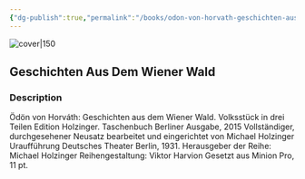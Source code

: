 ```yaml
---
{"dg-publish":true,"permalink":"/books/odon-von-horvath-geschichten-aus-dem-wiener-wald/","title":"\"Geschichten Aus Dem Wiener Wald\"","tags":["classic","fiction","play"]}
---
```




![cover|150](http://books.google.com/books/content?id=9OEAswEACAAJ&printsec=frontcover&img=1&zoom=1&source=gbs_api)

## Geschichten Aus Dem Wiener Wald

### Description

Ödön von Horváth: Geschichten aus dem Wiener Wald. Volksstück in drei Teilen Edition Holzinger. Taschenbuch Berliner Ausgabe, 2015 Vollständiger, durchgesehener Neusatz bearbeitet und eingerichtet von Michael Holzinger Uraufführung Deutsches Theater Berlin, 1931. Herausgeber der Reihe: Michael Holzinger Reihengestaltung: Viktor Harvion Gesetzt aus Minion Pro, 11 pt.
```